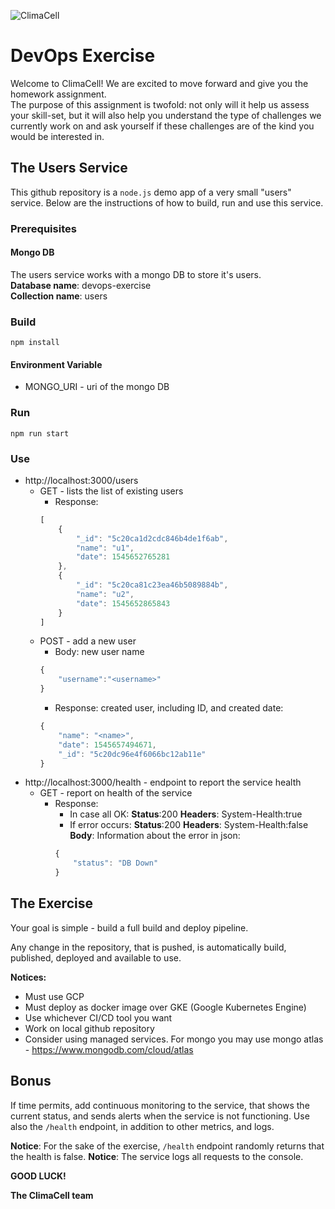 ![ClimaCell](https://www.climacell.co/wp-content/uploads/2018/07/CC-logo-base-black-w_blue-icon-300.png "ClimaCell")


# DevOps Exercise
Welcome to ClimaCell!
We are excited to move forward and give you the homework assignment.  
The purpose of this assignment is twofold: not only will it help us assess your skill-set, but it will also help you understand the type of challenges we currently work on and ask yourself if these challenges are of the kind you would be interested in.

## The Users Service

This github repository is a `node.js` demo app of a very small "users" service.
Below are the instructions of how to build, run and use this service.

### Prerequisites

#### Mongo DB
The users service works with a mongo DB to store it's users.<BR>
**Database name**: devops-exercise<BR>
**Collection name**: users

### Build
`npm install`

#### Environment Variable
* MONGO_URI - uri of the mongo DB

### Run
`npm run start`

### Use
* http://localhost:3000/users
    * GET - lists the list of existing users
        * Response:
        ```javascript
        [
            {
                "_id": "5c20ca1d2cdc846b4de1f6ab",
                "name": "u1",
                "date": 1545652765281
            },
            {
                "_id": "5c20ca81c23ea46b5089884b",
                "name": "u2",
                "date": 1545652865843
            }
        ]
        ```
    * POST - add a new user
        * Body: new user name
        ```javascript
        {
            "username":"<username>"
        }
        ```
        * Response: created user, including ID, and created date:
        ```javascript
        {
            "name": "<name>",
            "date": 1545657494671,
            "_id": "5c20dc96e4f6066bc12ab11e"
        }
        ```
* http://localhost:3000/health - endpoint to report the service health
    * GET - report on health of the service
        * Response:
            * In case all OK:
            **Status**:200
            **Headers**: System-Health:true
            * If error occurs:
            **Status**:200
            **Headers**: System-Health:false
            **Body**: Information about the error in json:
            ```javascript
            {
                "status": "DB Down"
            }
            ```

## The Exercise

Your goal is simple - build a full build and deploy pipeline.

Any change in the repository, that is pushed, is automatically build, published, deployed and available to use.

**Notices:**

* Must use GCP
* Must deploy as docker image over GKE (Google Kubernetes Engine)
* Use whichever CI/CD tool you want
* Work on local github repository
* Consider using managed services. For mongo you may use mongo atlas - https://www.mongodb.com/cloud/atlas

## Bonus

If time permits, add continuous monitoring to the service, that shows the current status, and sends alerts when the service is not functioning.
Use also the `/health` endpoint, in addition to other metrics, and logs.

**Notice**: For the sake of the exercise, `/health` endpoint randomly returns that the health is false.
**Notice**: The service logs all requests to the console.

**GOOD LUCK!**

**The ClimaCell team**
